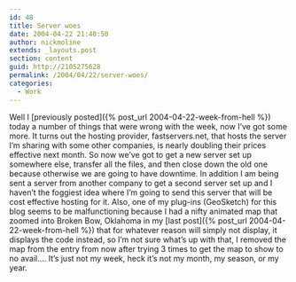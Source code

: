 ```yaml
---
id: 48
title: Server woes
date: 2004-04-22 21:40:50
author: nickmoline
extends: _layouts.post
section: content
guid: http://2105275628
permalink: /2004/04/22/server-woes/
categories:
  - Work
---
```

Well I [previously posted]({% post_url 2004-04-22-week-from-hell %}) today a number of things that were wrong with the week, now I&#8217;ve got some more. It turns out the hosting provider, fastservers.net, that hosts the server I&#8217;m sharing with some other companies, is nearly doubling their prices effective next month. So now we&#8217;ve got to get a new server set up somewhere else, transfer all the files, and then close down the old one because otherwise we are going to have downtime. In addition I am being sent a server from another company to get a second server set up and I haven&#8217;t the foggiest idea where I&#8217;m going to send this server that will be cost effective hosting for it. Also, one of my plug-ins (GeoSketch) for this blog seems to be malfunctioning because I had a nifty animated map that zoomed into Broken Bow, Oklahoma in my [last post]({% post_url 2004-04-22-week-from-hell %}) that for whatever reason will simply not display, it displays the code instead, so I&#8217;m not sure what&#8217;s up with that, I removed the map from the entry from now after trying 3 times to get the map to show to no avail&#8230;. It&#8217;s just not my week, heck it&#8217;s not my month, my season, or my year.
